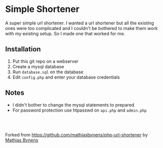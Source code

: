 # Simple Shortener

A super simple url shortener. I wanted a url shortener but all the existing ones were too complicated and I couldn't be bothered to make them work with my existing setup. So I made one that worked for me.

## Installation

1.  Put this git repo on a webserver
2.  Create a mysql database
3.  Run `database.sql` on the database
4.  Edit `config.php` and enter your database credentials

## Notes

-   I didn't bother to change the mysql statements to prepared
-   For password protection use htpasswd on `api.php` and `admin.php`

<br><br>

Forked from <https://github.com/mathiasbynens/php-url-shortener> by [Mathias Bynens](http://mathiasbynens.be/)
